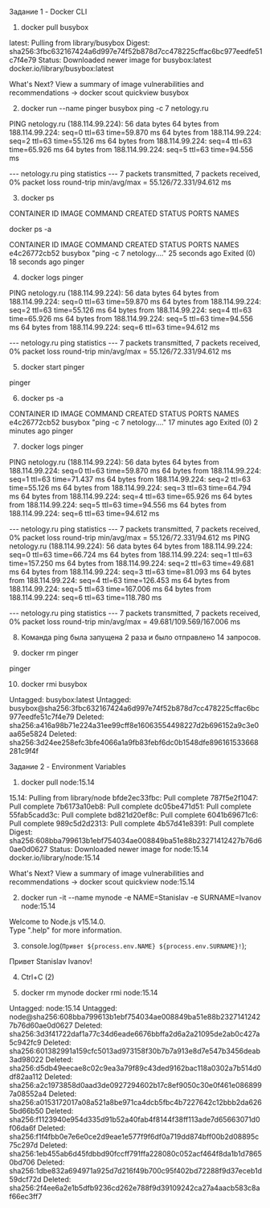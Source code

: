 Задание 1 - Docker CLI

1) docker pull busybox 

latest: Pulling from library/busybox
Digest: sha256:3fbc632167424a6d997e74f52b878d7cc478225cffac6bc977eedfe51c7f4e79
Status: Downloaded newer image for busybox:latest
docker.io/library/busybox:latest

What's Next?
  View a summary of image vulnerabilities and recommendations → docker scout quickview busybox

2) docker run --name pinger busybox ping -c 7 netology.ru 

PING netology.ru (188.114.99.224): 56 data bytes
64 bytes from 188.114.99.224: seq=0 ttl=63 time=59.870 ms
64 bytes from 188.114.99.224: seq=2 ttl=63 time=55.126 ms
64 bytes from 188.114.99.224: seq=4 ttl=63 time=65.926 ms
64 bytes from 188.114.99.224: seq=5 ttl=63 time=94.556 ms

--- netology.ru ping statistics ---
7 packets transmitted, 7 packets received, 0% packet loss
round-trip min/avg/max = 55.126/72.331/94.612 ms

3) docker ps 

CONTAINER ID   IMAGE     COMMAND   CREATED   STATUS    PORTS     NAMES

docker ps -a 

CONTAINER ID   IMAGE     COMMAND                  CREATED          STATUS                      PORTS     NAMES
e4c26772cb52   busybox   "ping -c 7 netology.…"   25 seconds ago   Exited (0) 18 seconds ago             pinger


4) docker logs pinger

PING netology.ru (188.114.99.224): 56 data bytes
64 bytes from 188.114.99.224: seq=0 ttl=63 time=59.870 ms
64 bytes from 188.114.99.224: seq=2 ttl=63 time=55.126 ms
64 bytes from 188.114.99.224: seq=4 ttl=63 time=65.926 ms
64 bytes from 188.114.99.224: seq=5 ttl=63 time=94.556 ms
64 bytes from 188.114.99.224: seq=6 ttl=63 time=94.612 ms

--- netology.ru ping statistics ---
7 packets transmitted, 7 packets received, 0% packet loss
round-trip min/avg/max = 55.126/72.331/94.612 ms

5) docker start pinger

pinger

6) docker ps -a 

CONTAINER ID   IMAGE     COMMAND                  CREATED          STATUS                     PORTS     NAMES
e4c26772cb52   busybox   "ping -c 7 netology.…"   17 minutes ago   Exited (0) 2 minutes ago             pinger

7) docker logs pinger

PING netology.ru (188.114.99.224): 56 data bytes
64 bytes from 188.114.99.224: seq=0 ttl=63 time=59.870 ms
64 bytes from 188.114.99.224: seq=1 ttl=63 time=71.437 ms
64 bytes from 188.114.99.224: seq=2 ttl=63 time=55.126 ms
64 bytes from 188.114.99.224: seq=3 ttl=63 time=64.794 ms
64 bytes from 188.114.99.224: seq=4 ttl=63 time=65.926 ms
64 bytes from 188.114.99.224: seq=5 ttl=63 time=94.556 ms
64 bytes from 188.114.99.224: seq=6 ttl=63 time=94.612 ms

--- netology.ru ping statistics ---
7 packets transmitted, 7 packets received, 0% packet loss
round-trip min/avg/max = 55.126/72.331/94.612 ms
PING netology.ru (188.114.99.224): 56 data bytes
64 bytes from 188.114.99.224: seq=0 ttl=63 time=66.724 ms
64 bytes from 188.114.99.224: seq=1 ttl=63 time=157.250 ms
64 bytes from 188.114.99.224: seq=2 ttl=63 time=49.681 ms
64 bytes from 188.114.99.224: seq=3 ttl=63 time=81.093 ms
64 bytes from 188.114.99.224: seq=4 ttl=63 time=126.453 ms
64 bytes from 188.114.99.224: seq=5 ttl=63 time=167.006 ms
64 bytes from 188.114.99.224: seq=6 ttl=63 time=118.780 ms

--- netology.ru ping statistics ---
7 packets transmitted, 7 packets received, 0% packet loss
round-trip min/avg/max = 49.681/109.569/167.006 ms

8) Команда ping была запущена 2 раза и было отправлено 14 запросов. 

9) docker rm pinger

pinger

10) docker rmi busybox

Untagged: busybox:latest
Untagged: busybox@sha256:3fbc632167424a6d997e74f52b878d7cc478225cffac6bc977eedfe51c7f4e79
Deleted: sha256:a416a98b71e224a31ee99cff8e16063554498227d2b696152a9c3e0aa65e5824
Deleted: sha256:3d24ee258efc3bfe4066a1a9fb83febf6dc0b1548dfe896161533668281c9f4f

Задание 2 - Environment Variables

1) docker pull node:15.14

15.14: Pulling from library/node
bfde2ec33fbc: Pull complete
787f5e2f1047: Pull complete
7b6173a10eb8: Pull complete
dc05be471d51: Pull complete
55fab5cadd3c: Pull complete
bd821d20ef8c: Pull complete
6041b69671c6: Pull complete
989c5d2d2313: Pull complete
4b57d41e8391: Pull complete
Digest: sha256:608bba799613b1ebf754034ae008849ba51e88b23271412427b76d60ae0d0627
Status: Downloaded newer image for node:15.14
docker.io/library/node:15.14

What's Next?
  View a summary of image vulnerabilities and recommendations → docker scout quickview node:15.14

2) docker run -it --name mynode -e NAME=Stanislav -e SURNAME=Ivanov node:15.14

Welcome to Node.js v15.14.0.      
Type ".help" for more information.
>

3) console.log(`Привет ${process.env.NAME} ${process.env.SURNAME}!`);

Привет Stanislav Ivanov!

4) Ctrl+C (2)

5) docker rm mynode
   docker rmi node:15.14

Untagged: node:15.14
Untagged: node@sha256:608bba799613b1ebf754034ae008849ba51e88b23271412427b76d60ae0d0627
Deleted: sha256:3d3f41722daf1a77c34d6eade6676bbffa2d6a2a21095de2ab0c427a5c942fc9
Deleted: sha256:601382991a159cfc5013ad973158f30b7b7a913e8d7e547b3456deab3ad98022
Deleted: sha256:d5db49eecae8c02c9ea3a79f89c43ded9162bac118a0302a7b514d0df82aa112
Deleted: sha256:a2c1973858d0aad3de0927294602b17c8ef9050c30e0f461e0868997a08552a4
Deleted: sha256:a0153172017a08a521a8be971ca4dcb5fbc4b7227642c12bbb2da6265bd66b50
Deleted: sha256:f1123940e954d335d91b52a40fab4f8144f38ff113ade7d65663071d0f06da6f
Deleted: sha256:f1f4fbb0e7e6e0ce2d9eae1e577f9f6df0a719dd874bff00b2d08895c75c297d
Deleted: sha256:1eb455ab6d45fdbbd90fccff791ffa228080c052acf464f8da1b1d78650bd706
Deleted: sha256:1dbe832a694971a925d7d216f49b700c95f402bd72288f9d37eceb1d59dcf72d
Deleted: sha256:2f4ee6a2e1b5dfb9236cd262e788f9d39109242ca27a4aacb583c8af66ec3ff7